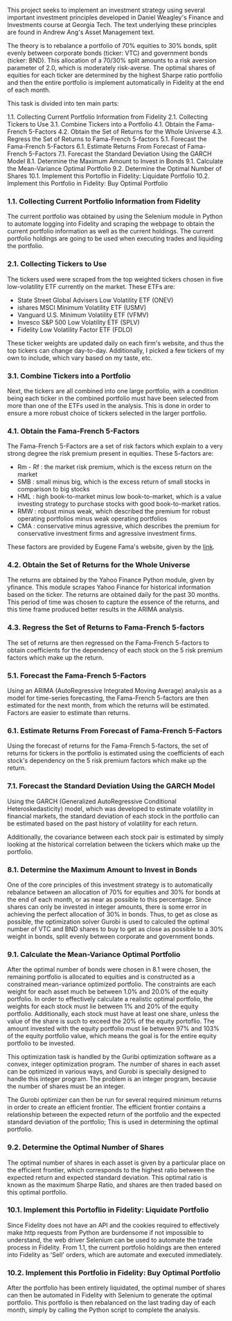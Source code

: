 This project seeks to implement an investment strategy using several important investment principles developed in Daniel Weagley's Finance and Investments course at Georgia Tech. The text underlying these principles are found in Andrew Ang's Asset Management text.

The theory is to rebalance a portfolio of 70% equities to 30% bonds, split evenly between corporate bonds (ticker: VTC) and government bonds (ticker: BND). This allocation of a 70/30% split amounts to a risk aversion parameter of 2.0, which is moderately risk-averse. The optimal shares of equities for each ticker are determined by the highest Sharpe ratio portfolio and then the entire portfolio is implement automatically in Fidelity at the end of each month.

This task is divided into ten main parts:

1.1.  Collecting Current Portfolio Information from Fidelity
2.1.  Collecting Tickers to Use
3.1.  Combine Tickers into a Portfolio
4.1.  Obtain the Fama-French 5-Factors
4.2.  Obtain the Set of Returns for the Whole Universe
4.3.  Regress the Set of Returns to Fama-French 5-factors
5.1.  Forecast the Fama-French 5-Factors
6.1.  Estimate Returns From Forecast of Fama-French 5-Factors
7.1.  Forecast the Standard Deviation Using the GARCH Model
8.1.  Determine the Maximum Amount to Invest in Bonds
9.1.  Calculate the Mean-Variance Optimal Portfolio
9.2.  Determine the Optimal Number of Shares
10.1. Implement this Portoflio in Fidelity: Liquidate Portfolio
10.2. Implement this Portfolio in Fidelity: Buy Optimal Portfolio

### 1.1.  Collecting Current Portfolio Information from Fidelity

The current portfolio was obtained by using the Selenium module in Python to automate logging into Fidelity and scraping the webpage to obtain the current portfolio information as well as the current holdings. The current portfolio holdings are going to be used when executing trades and liquiding the portfolio. 

### 2.1.  Collecting Tickers to Use

The tickers used were scraped from the top weighted tickers chosen in five low-volatility ETF currently on the market. These ETFs are:

- State Street Global Advisers Low Volatility ETF (ONEV)
- ishares MSCI Minimum Volatility ETF (USMV)
- Vanguard U.S. Minimum Volatility ETF (VFMV)
- Invesco S&P 500 Low Volatility ETF (SPLV)
- Fidelity Low Volatility Factor ETF (FDLO)

These ticker weights are updated daily on each firm's website, and thus the top tickers can change day-to-day. Additionally, I picked a few tickers of my own to include, which vary based on my taste, etc.

### 3.1.  Combine Tickers into a Portfolio

Next, the tickers are all combined into one large portfolio, with a condition being each ticker in the combined portfolio must have been selected from more than one of the ETFs used in the analysis. This is done in order to ensure a more robust choice of tickers selected in the larger portfolio.

### 4.1.  Obtain the Fama-French 5-Factors

The Fama-French 5-Factors are a set of risk factors which explain to a very strong degree the risk premium present in equities. These 5-factors are:

- Rm - Rf : the market risk premium, which is the excess return on the market
- SMB : small minus big, which is the excess return of small stocks in comparison to big stocks
- HML : high book-to-market minus low book-to-market, which is a value investing strategy to purchase stocks with good book-to-market ratios.
- RMW : robust minus weak, which described the premium for robust operating portfolios minus weak operating portfolios
- CMA : conservative minus agressive, which describes the premium for conservative investment firms and agressive investment firms.
 
 These factors are provided by Eugene Fama's website, given by the [link](https://mba.tuck.dartmouth.edu/pages/faculty/ken.french/Data_Library/f-f_5_factors_2x3.html).

### 4.2.  Obtain the Set of Returns for the Whole Universe

The returns are obtained by the Yahoo Finance Python module, given by yfinance. This module scrapes Yahoo Finance for historical information based on the ticker. The returns are obtained daily for the past 30 months. This period of time was chosen to capture the essence of the returns, and this time frame produced better results in the ARIMA analysis.

### 4.3.  Regress the Set of Returns to Fama-French 5-factors

The set of returns are then regressed on the Fama-French 5-factors to obtain coefficients for the dependency of each stock on the 5 risk premium factors which make up the return.

### 5.1.  Forecast the Fama-French 5-Factors

Using an ARIMA (AutoRegressive Integrated Moving Average) analysis as a model for time-series forecasting, the Fama-French 5-factors are then estimated for the next month, from which the returns will be estimated. Factors are easier to estimate than returns.

### 6.1.  Estimate Returns From Forecast of Fama-French 5-Factors

Using the forecast of returns for the Fama-French 5-factors, the set of returns for tickers in the portfolio is estimated using the coefficients of each stock's dependency on the 5 risk premium factors which make up the return.

### 7.1.  Forecast the Standard Deviation Using the GARCH Model

Using the GARCH (Generalized AutoRegressive Conditional Heteroskedasticity) model, which was developed to estimate volatility in financial markets, the standard deviation of each stock in the portfolio can be estimated based on the past history of volatility for each return.

Additionally, the covariance between each stock pair is estimated by simply looking at the historical correlation between the tickers which make up the portfolio.

### 8.1.  Determine the Maximum Amount to Invest in Bonds

One of the core principles of this investment strategy is to automatically rebalance between an allocation of 70% for equities and 30% for bonds at the end of each month, or as near as possible to this percentage. Since shares can only be invested in integer amounts, there is some error in achieving the perfect allocation of 30% in bonds. Thus, to get as close as possible, the optimization solver Gurobi is used to calculed the optimal number of VTC and BND shares to buy to get as close as possible to a 30% weight in bonds, split evenly between corporate and government bonds.

### 9.1.  Calculate the Mean-Variance Optimal Portfolio

After the optimal number of bonds were chosen in 8.1 were chosen, the remaining portfolio is allocated to equities and is constructed as a constrained mean-variance optimized portfolio. The constraints are each weight for each asset much be between 1.0% and 20.0% of the equity portfolio. In order to effectively calculate a realistic optimal portfolio, the weights for each stock must lie between 1% and 20% of the equity portfolio. Additionally, each stock must have at least one share, unless the value of the share is such to exceed the 20% of the equity portoflio. The amount invested with the equity portfolio must lie between 97% and 103% of the equity portfolio value, which means the goal is for the entire equity portfolio to be invested. 

This optimization task is handled by the Guribi optimization software as a convex, integer optimization program. The number of shares in each asset can be optimized in various ways, and Gurobi is specially designed to handle this integer program. The problem is an integer program, because the number of shares must be an integer.

The Gurobi optimizer can then be run for several required minimum returns in order to create an efficient frontier. The efficient frontier contains a relationship between the expected return of the portfolio and the expected standard deviation of the portfolio; This is used in determining the optimal portfolio.

### 9.2.  Determine the Optimal Number of Shares

The optimal number of shares in each asset is given by a particular place on the efficient frontier, which corresponds to the highest ratio between the expected return and expected standard deviation. This optimal ratio is known as the maximum Sharpe Ratio, and shares are then traded based on this optimal portfolio.

### 10.1. Implement this Portoflio in Fidelity: Liquidate Portfolio

Since Fidelity does not have an API and the cookies required to effectively make http requests from Python are burdensome if not impossible to understand, the web driver Selenium can be used to automate the trade process in Fidelity. From 1.1, the current portfolio holdings are then entered into Fidelity as 'Sell' orders, which are automate and executed immediately.

### 10.2. Implement this Portfolio in Fidelity: Buy Optimal Portfolio

After the portfolio has been entirely liquidated, the optimal number of shares can then be automated in Fidelity with Selenium to generate the optimal portfolio. This portfolio is then rebalanced on the last trading day of each month, simply by calling the Python script to complete the analysis.
